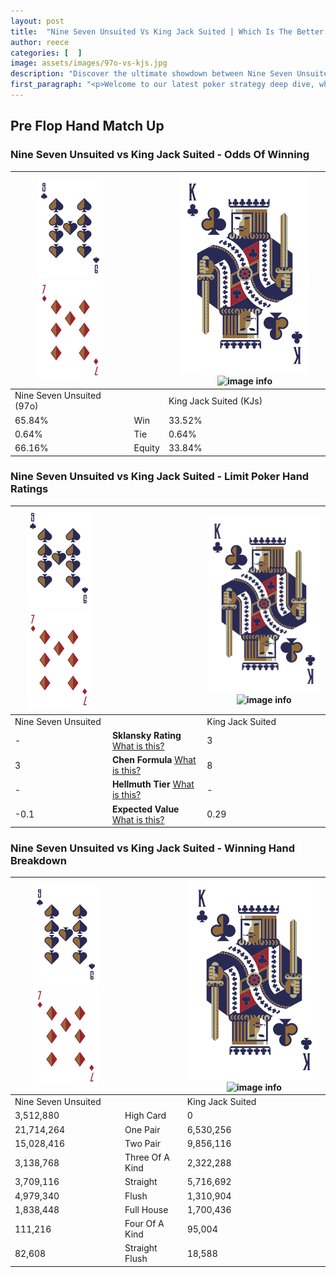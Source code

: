 ```yaml
---
layout: post
title:  "Nine Seven Unsuited Vs King Jack Suited | Which Is The Better Hand In Poker? A Complete Guide"
author: reece
categories: [  ]
image: assets/images/97o-vs-kjs.jpg
description: "Discover the ultimate showdown between Nine Seven Unsuited and King Jack Suited in poker! Uncover the odds, strategies, and scenarios where one hand triumphs over the other. Get ready to up your poker game with this thrilling analysis."
first_paragraph: "<p>Welcome to our latest poker strategy deep dive, where we're pitting two distinct hands against each other in a high-stakes showdown: Nine Seven Unsuited vs King Jack Suited.</p><p>In the dynamic world of poker, every decision counts, and knowing which hand holds the upper hand is key to your success at the table.</p><p>In this article, we'll dissect these two hands, explore the scenarios where one dominates the other, and equip you with the knowledge to make strategic choices that can tip the odds in your favor.</p><p>Get ready to unravel the intriguing dynamics of these poker hands and elevate your game to new heights.</p>"
---
```




[comment]: # (sp0)

## Pre Flop Hand Match Up

<div class="table hand-ratings" markdown="1"> 



### Nine Seven Unsuited vs King Jack Suited - Odds Of Winning


    
| ![image info](assets/images/hand1/9.png) ![image info](assets/images/hand1/7o.png) |  | ![image info](assets/images/hand2/K.png) ![image info](assets/images/hand2/Js.png) |
| -------- | -------- | -------- |
| Nine Seven Unsuited (97o) |  | King Jack Suited (KJs) |
| 65.84% | Win | 33.52% |
| 0.64% | Tie | 0.64% |
| 66.16% | Equity | 33.84% |




[comment]: # (sp1)



### Nine Seven Unsuited vs King Jack Suited - Limit Poker Hand Ratings


    
| ![image info](assets/images/hand1/9.png) ![image info](assets/images/hand1/7o.png) |  | ![image info](assets/images/hand2/K.png) ![image info](assets/images/hand2/Js.png) |
| -------- | -------- | -------- |
| Nine Seven Unsuited |  | King Jack Suited |
| - | **Sklansky Rating** [What is this?](/sklansky-rating-explained) | 3 |
| 3 | **Chen Formula** [What is this?](/chen-formula-explained) | 8 |
| - | **Hellmuth Tier** [What is this?](/Hellmuth-tier-explained) | - |
| -0.1 | **Expected Value** [What is this?](/expected-value-explained) | 0.29 |




[comment]: # (sp2)



### Nine Seven Unsuited vs King Jack Suited - Winning Hand Breakdown


    
| ![image info](assets/images/hand1/9.png) ![image info](assets/images/hand1/7o.png) |  | ![image info](assets/images/hand2/K.png) ![image info](assets/images/hand2/Js.png) |
| -------- | -------- | -------- |
| Nine Seven Unsuited |  | King Jack Suited |
| 3,512,880 | High Card | 0 |
| 21,714,264 | One Pair | 6,530,256 |
| 15,028,416 | Two Pair | 9,856,116 |
| 3,138,768 | Three Of A Kind | 2,322,288 |
| 3,709,116 | Straight | 5,716,692 |
| 4,979,340 | Flush | 1,310,904 |
| 1,838,448 | Full House | 1,700,436 |
| 111,216 | Four Of A Kind | 95,004 |
| 82,608 | Straight Flush | 18,588 |




[comment]: # (sp3)



</div>

[comment]: # (sp4)



[comment]: # (sp5)

